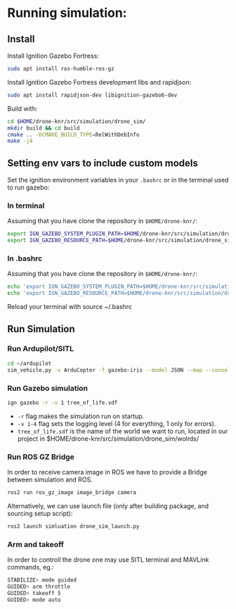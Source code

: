 # Running simulation:

## Install
Install Ignition Gazebo Fortress:
````bash
sudo apt install ros-humble-ros-gz
````

Install Ignition Gazebo Fortress development libs and rapidjson:
````bash
sudo apt install rapidjson-dev libignition-gazebo6-dev
````

Build with:
````bash
cd $HOME/drone-knr/src/simulation/drone_sim/
mkdir build && cd build
cmake .. -DCMAKE_BUILD_TYPE=RelWithDebInfo
make -j4
````

## Setting env vars to include custom models
Set the ignition environment variables in your `.bashrc` or in the terminal used to run gazebo:

### In terminal
Assuming that you have clone the repository in `$HOME/drone-knr/`:
```bash
export IGN_GAZEBO_SYSTEM_PLUGIN_PATH=$HOME/drone-knr/src/simulation/drone_sim/build:$IGN_GAZEBO_SYSTEM_PLUGIN_PATH
export IGN_GAZEBO_RESOURCE_PATH=$HOME/drone-knr/src/simulation/drone_sim/models:$HOME/drone-knr/src/simulation/drone_sim/worlds:$IGN_GAZEBO_RESOURCE_PATH
```

### In .bashrc
Assuming that you have clone the repository in `$HOME/drone-knr/`:
```bash
echo 'export IGN_GAZEBO_SYSTEM_PLUGIN_PATH=$HOME/drone-knr/src/simulation/drone_sim/build:$IGN_GAZEBO_SYSTEM_PLUGIN_PATH' >> ~/.bashrc
echo 'export IGN_GAZEBO_RESOURCE_PATH=$HOME/drone-knr/src/simulation/drone_sim/models:$HOME/drone-knr/src/simulation/drone_sim/worlds:$IGN_GAZEBO_RESOURCE_PATH' >> ~/.bashrc
```
Reload your terminal with source ~/.bashrc


## Run Simulation

### Run Ardupilot/SITL
```bash
cd ~/ardupilot
sim_vehicle.py -v ArduCopter -f gazebo-iris --model JSON --map --console
```

### Run Gazebo simulation
```bash
ign gazebo -r -v 1 tree_of_life.sdf
```
- `-r` flag makes the simulation run on startup.
- `-v 1-4` flag sets the logging level (4 for everything, 1 only for errors).
- `tree_of_life.sdf` is the name of the world we want to run, located in our project in $HOME/drone-knr/src/simulation/drone_sim/wolrds/

### Run ROS GZ Bridge
In order to receive camera image in ROS we have to provide a Bridge between simulation and ROS.
```bash
ros2 run ros_gz_image image_bridge camera
```

Alternatively, we can use launch file (only after building package, and sourcing setup script):
```bash
ros2 launch simluation drone_sim_launch.py
```

### Arm and takeoff
In order to controll the drone one may use SITL terminal and MAVLink commands, eg.:

```bash
STABILIZE> mode guided
GUIDED> arm throttle
GUIDED> takeoff 5
GUIDED> mode auto
```